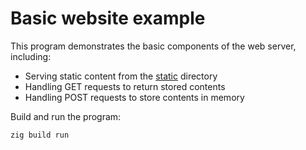 # Basic website example
This program demonstrates the basic components of the web server, including:
* Serving static content from the [static](static) directory
* Handling GET requests to return stored contents
* Handling POST requests to store contents in memory

Build and run the program:
```zig
zig build run
```
